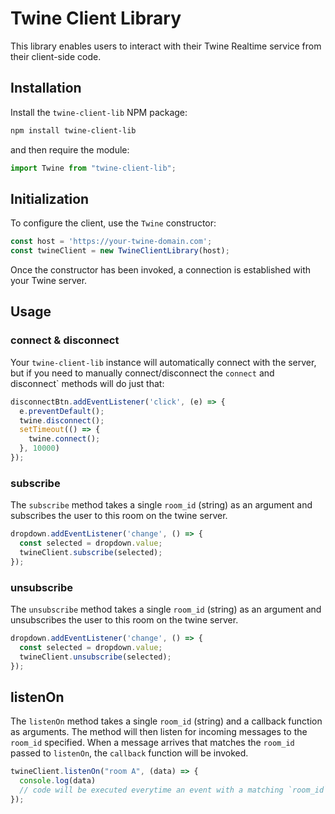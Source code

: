# Twine Client Library

This library enables users to interact with their Twine Realtime service from their client-side code.

## Installation

Install the `twine-client-lib` NPM package:

```bash
npm install twine-client-lib
```

and then require the module:

```js
import Twine from "twine-client-lib";
```

## Initialization

To configure the client, use the `Twine` constructor:

```js
const host = 'https://your-twine-domain.com';
const twineClient = new TwineClientLibrary(host);
```

Once the constructor has been invoked, a connection is established with your Twine server.

## Usage

### connect & disconnect

Your `twine-client-lib` instance will automatically connect with the server, but if you need to manually connect/disconnect the `connect` and disconnect` methods will do just that:

```js
disconnectBtn.addEventListener('click', (e) => {
  e.preventDefault();
  twine.disconnect();
  setTimeout(() => {
    twine.connect();
  }, 10000)
});
```

### subscribe

The `subscribe` method takes a single `room_id` (string) as an argument and subscribes the user to this room on the twine server.

```js
dropdown.addEventListener('change', () => {
  const selected = dropdown.value;
  twineClient.subscribe(selected);
});
```

### unsubscribe

The `unsubscribe` method takes a single `room_id` (string) as an argument and unsubscribes the user to this room on the twine server.

```js
dropdown.addEventListener('change', () => {
  const selected = dropdown.value;
  twineClient.unsubscribe(selected);
});
```

## listenOn

The `listenOn` method takes a single `room_id` (string) and a callback function as arguments. The method will then listen for incoming messages to the `room_id` specified. When a message arrives that matches the `room_id` passed to `listenOn`, the `callback` function will be invoked. 

```js
twineClient.listenOn("room A", (data) => {
  console.log(data)
  // code will be executed everytime an event with a matching `room_id` occurs
});
```